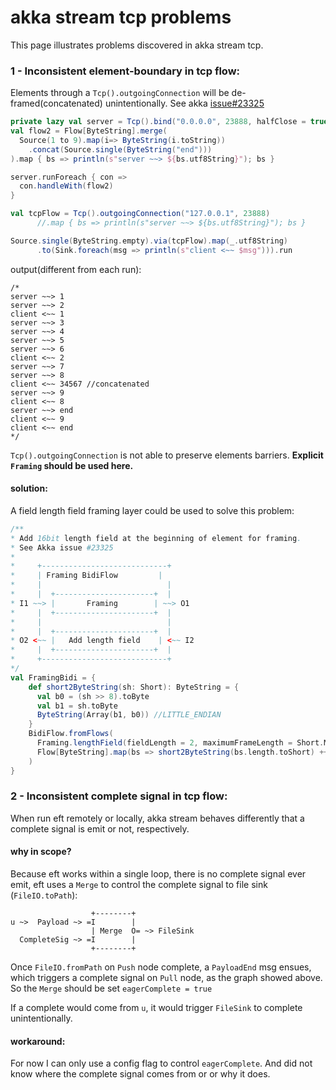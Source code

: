 # akka stream tcp problems

This page illustrates problems discovered in akka stream tcp.

### 1 - Inconsistent element-boundary in tcp flow:

Elements through a `Tcp().outgoingConnection` will be de-framed(concatenated) unintentionally.
See akka [issue#23325](https://github.com/akka/akka/issues/23325)

```scala
private lazy val server = Tcp().bind("0.0.0.0", 23888, halfClose = true)
val flow2 = Flow[ByteString].merge(
  Source(1 to 9).map(i=> ByteString(i.toString))
    .concat(Source.single(ByteString("end")))
).map { bs => println(s"server ~~> ${bs.utf8String}"); bs }

server.runForeach { con =>
  con.handleWith(flow2)
}

val tcpFlow = Tcp().outgoingConnection("127.0.0.1", 23888)
      //.map { bs => println(s"server ~~> ${bs.utf8String}"); bs }

Source.single(ByteString.empty).via(tcpFlow).map(_.utf8String)
      .to(Sink.foreach(msg => println(s"client <~~ $msg"))).run
```

output(different from each run):
```
/*
server ~~> 1
server ~~> 2
client <~~ 1
server ~~> 3
server ~~> 4
server ~~> 5
server ~~> 6
client <~~ 2
server ~~> 7
server ~~> 8
client <~~ 34567 //concatenated
server ~~> 9
client <~~ 8
server ~~> end
client <~~ 9
client <~~ end
*/
```

`Tcp().outgoingConnection` is not able to preserve elements barriers. 
**Explicit `Framing` should be used here.**

#### solution:

A field length field framing layer could be used to solve this problem:
```scala
/**
* Add 16bit length field at the beginning of element for framing.
* See Akka issue #23325
*
*     +----------------------------+
*     | Framing BidiFlow         |
*     |                            |
*     |  +----------------------+  |
* I1 ~~> |       Framing        | ~~> O1
*     |  +----------------------+  |
*     |                            |
*     |  +----------------------+  |
* O2 <~~ |   Add length field    | <~~ I2
*     |  +----------------------+  |
*     +----------------------------+
*/
val FramingBidi = {
    def short2ByteString(sh: Short): ByteString = {
      val b0 = (sh >> 8).toByte
      val b1 = sh.toByte
      ByteString(Array(b1, b0)) //LITTLE_ENDIAN
    }
    BidiFlow.fromFlows(
      Framing.lengthField(fieldLength = 2, maximumFrameLength = Short.MaxValue).map(_.drop(2)),
      Flow[ByteString].map(bs => short2ByteString(bs.length.toShort) ++ bs)
    )
}
```

### 2 - Inconsistent complete signal in tcp flow:

When run eft remotely or locally, akka stream behaves differently that
 a complete signal is emit or not, respectively.

#### why in scope?

Because eft works within a single loop, there is no complete signal ever emit,
eft uses a `Merge` to control the complete signal to file sink (`FileIO.toPath`):
```text
                  +--------+
u ~>  Payload ~> =I        |
                  | Merge  O= ~> FileSink
  CompleteSig ~> =I        |
                  +--------+
```
Once `FileIO.fromPath` on `Push` node complete, a `PayloadEnd` msg ensues, which triggers a
complete signal on `Pull` node, as the graph showed above. So the `Merge` should be set
`eagerComplete = true`

If a complete would come from `u`, it would trigger `FileSink` to complete unintentionally.

#### workaround:

For now I can only use a config flag to control `eagerComplete`.
And did not know where the complete signal comes from or or why it does.
